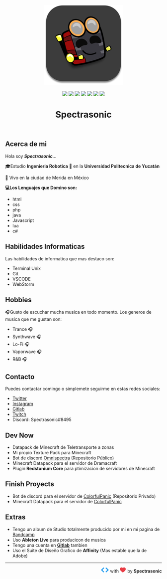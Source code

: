 <div align=center><img src="assets/profile.svg" alt="profile-spectra" border="0" width="256"> </div>
<br>


<div align=center>
<img src='https://img.shields.io/badge/-HTML-E34F26?style=for-the-badge&logo=html5&logoColor=ffffff'>
<img src='https://img.shields.io/badge/-css-1572B6?style=for-the-badge&logo=css3&logoColor=ffffff'>
<img src='https://img.shields.io/badge/-javascrpt-F7DF1E?style=for-the-badge&logo=JavaScript&logoColor=000000'>
<img src='https://img.shields.io/badge/-php-777BB4?style=for-the-badge&logo=php&logoColor=ffffff'>
<img src='https://img.shields.io/badge/-java-007396?style=for-the-badge&logo=Java&logoColor=ffffff'>
<img src='https://img.shields.io/badge/-lua-2C2D72?style=for-the-badge&logo=Lua&logoColor=ffffff'>
<img src='https://img.shields.io/badge/-C%23-239120?style=for-the-badge&logo=c%20sharp&logoColor=ffffff'></div>



<h1 align=center><strong>Spectrasonic</strong></h1>

<br>

## Acerca de mi

Hola soy **_Spectrasonic_**...

🎓Estudio **Ingenieria Robotica** 🤖 en la **Universidad Politecnica de Yucatán**

📍 Vivo en la ciudad de Merida en México

**💻Los Lenguajes que Domino son:**

- html
- css
- php
- java
- Javascript
- lua
- c#
    

## Habilidades Informaticas
Las habilidades de informatica que mas destaco son:

- Terminal Unix
- Git
- VSCODE
- WebStorm


## Hobbies
🎧Gusto de escuchar mucha musica en todo momento.
Los generos de musica que me gustan son:

- Trance 🎧
- Synthwave 🎧
- Lo-Fi 🎧
- Vaporwave 🎧
- R&B 🎧

## Contacto

Puedes contactar comingo o simplemete seguirme en estas redes sociales:

- [Twitter][1]
- [Instagram][2]
- [Gitlab][7]
- [Twitch][8]
- Discord: Spectrasonic#8495



## Dev Now

- Datapack de Minecraft de Teletransporte a zonas
- Mi propio Texture Pack para Minecraft
- Bot de discord [Omnispectra][4] (Repositorio Público)
- Minecraft Datapack para el servidor de Dramacraft
- Plugin **Redstonium Core** para ptimizacion de servidores de Minecraft

## Finish Proyects

- Bot de discord para el servidor de [ColorfulPanic][5] (Repositorio Privado)
- Minecraft Datapack para el servidor de [ColorfulPanic][5]



## Extras
- Tengo un album de Studio totalmente producido por mi en mi pagina de [Bandcamp][3]
- Uso **Ableton Live** para producicon de musica
- Tengo una cuenta en [**Gitlab**][7] tambien
- Uso el Suite de Diseño Grafico de **Affinity** (Mas estable que la de Adobe)



---

<p align="right"> <img src="assets/dev.svg" width="26"> with <img src="assets/heart.svg" width="20"> by <b>Spectrasonic</b><p>





<!--Links-->

[1]: https://twitter.com/spectrasonic117
[2]: https://instagram.com/spectrasonic117
[3]: https://spectrasonic.bandcamp.com/album/endless-summer
[4]: https://github.com/spectrasonic117/Omnispectra
[5]: https://twitter.com/colorful_panic
[6]: https://github.com/spectrasonic117
[7]: https://gitlab.com/spectrasonic117
[8]: https://twitch.tv/spectrasonic117